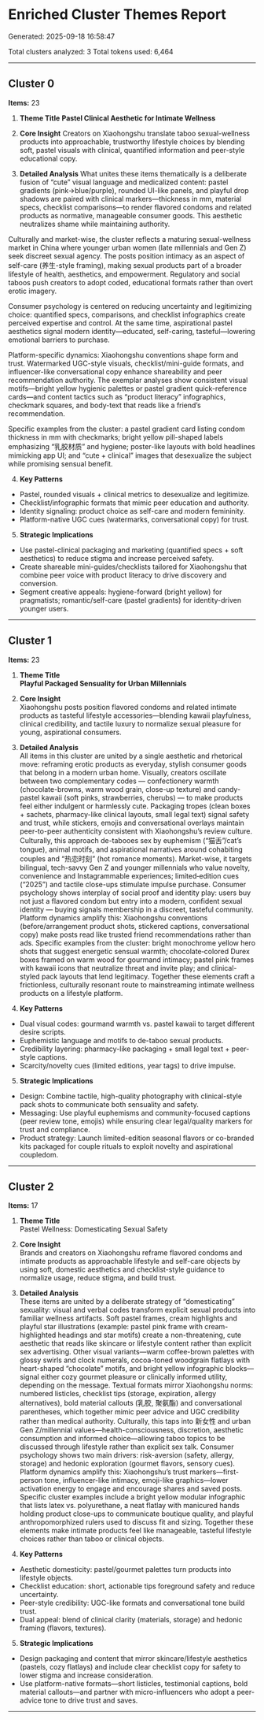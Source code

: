 # Enriched Cluster Themes Report

Generated: 2025-09-18 16:58:47

Total clusters analyzed: 3
Total tokens used: 6,464

---

## Cluster 0

**Items:** 23

1. **Theme Title**
**Pastel Clinical Aesthetic for Intimate Wellness**

2. **Core Insight**
Creators on Xiaohongshu translate taboo sexual-wellness products into approachable, trustworthy lifestyle choices by blending soft, pastel visuals with clinical, quantified information and peer-style educational copy.

3. **Detailed Analysis**
What unites these items thematically is a deliberate fusion of “cute” visual language and medicalized content: pastel gradients (pink→blue/purple), rounded UI-like panels, and playful drop shadows are paired with clinical markers—thickness in mm, material specs, checklist comparisons—to render flavored condoms and related products as normative, manageable consumer goods. This aesthetic neutralizes shame while maintaining authority.

Culturally and market-wise, the cluster reflects a maturing sexual-wellness market in China where younger urban women (late millennials and Gen Z) seek discreet sexual agency. The posts position intimacy as an aspect of self-care (养生-style framing), making sexual products part of a broader lifestyle of health, aesthetics, and empowerment. Regulatory and social taboos push creators to adopt coded, educational formats rather than overt erotic imagery.

Consumer psychology is centered on reducing uncertainty and legitimizing choice: quantified specs, comparisons, and checklist infographics create perceived expertise and control. At the same time, aspirational pastel aesthetics signal modern identity—educated, self-caring, tasteful—lowering emotional barriers to purchase.

Platform-specific dynamics: Xiaohongshu conventions shape form and trust. Watermarked UGC-style visuals, checklist/mini-guide formats, and influencer-like conversational copy enhance shareability and peer recommendation authority. The exemplar analyses show consistent visual motifs—bright yellow hygienic palettes or pastel gradient quick-reference cards—and content tactics such as “product literacy” infographics, checkmark squares, and body-text that reads like a friend’s recommendation.

Specific examples from the cluster: a pastel gradient card listing condom thickness in mm with checkmarks; bright yellow pill-shaped labels emphasizing “乳胶材质” and hygiene; poster-like layouts with bold headlines mimicking app UI; and “cute + clinical” images that desexualize the subject while promising sensual benefit.

4. **Key Patterns**
- Pastel, rounded visuals + clinical metrics to desexualize and legitimize.
- Checklist/infographic formats that mimic peer education and authority.
- Identity signaling: product choice as self-care and modern femininity.
- Platform-native UGC cues (watermarks, conversational copy) for trust.

5. **Strategic Implications**
- Use pastel-clinical packaging and marketing (quantified specs + soft aesthetics) to reduce stigma and increase perceived safety.
- Create shareable mini-guides/checklists tailored for Xiaohongshu that combine peer voice with product literacy to drive discovery and conversion.
- Segment creative appeals: hygiene-forward (bright yellow) for pragmatists; romantic/self-care (pastel gradients) for identity-driven younger users.

---

## Cluster 1

**Items:** 23

1. **Theme Title**  
**Playful Packaged Sensuality for Urban Millennials**

2. **Core Insight**  
Xiaohongshu posts position flavored condoms and related intimate products as tasteful lifestyle accessories—blending kawaii playfulness, clinical credibility, and tactile luxury to normalize sexual pleasure for young, aspirational consumers.

3. **Detailed Analysis**  
All items in this cluster are united by a single aesthetic and rhetorical move: reframing erotic products as everyday, stylish consumer goods that belong in a modern urban home. Visually, creators oscillate between two complementary codes — confectionery warmth (chocolate-browns, warm wood grain, close-up texture) and candy-pastel kawaii (soft pinks, strawberries, cherubs) — to make products feel either indulgent or harmlessly cute. Packaging tropes (clean boxes + sachets, pharmacy-like clinical layouts, small legal text) signal safety and trust, while stickers, emojis and conversational overlays maintain peer-to-peer authenticity consistent with Xiaohongshu’s review culture. Culturally, this approach de-tabooes sex by euphemism (“猫舌”/cat’s tongue), animal motifs, and aspirational narratives around cohabiting couples and “热恋时刻” (hot romance moments). Market-wise, it targets bilingual, tech-savvy Gen Z and younger millennials who value novelty, convenience and Instagrammable experiences; limited‑edition cues (“2025”) and tactile close-ups stimulate impulse purchase. Consumer psychology shows interplay of social proof and identity play: users buy not just a flavored condom but entry into a modern, confident sexual identity — buying signals membership in a discreet, tasteful community. Platform dynamics amplify this: Xiaohongshu conventions (before/arrangement product shots, stickered captions, conversational copy) make posts read like trusted friend recommendations rather than ads. Specific examples from the cluster: bright monochrome yellow hero shots that suggest energetic sensual warmth; chocolate‑colored Durex boxes framed on warm wood for gourmand intimacy; pastel pink frames with kawaii icons that neutralize threat and invite play; and clinical-styled pack layouts that lend legitimacy. Together these elements craft a frictionless, culturally resonant route to mainstreaming intimate wellness products on a lifestyle platform.

4. **Key Patterns**  
- Dual visual codes: gourmand warmth vs. pastel kawaii to target different desire scripts.  
- Euphemistic language and motifs to de-taboo sexual products.  
- Credibility layering: pharmacy-like packaging + small legal text + peer-style captions.  
- Scarcity/novelty cues (limited editions, year tags) to drive impulse.

5. **Strategic Implications**  
- Design: Combine tactile, high-quality photography with clinical-style pack shots to communicate both sensuality and safety.  
- Messaging: Use playful euphemisms and community-focused captions (peer review tone, emojis) while ensuring clear legal/quality markers for trust and compliance.  
- Product strategy: Launch limited-edition seasonal flavors or co-branded kits packaged for couple rituals to exploit novelty and aspirational coupledom.

---

## Cluster 2

**Items:** 17

1. **Theme Title**  
Pastel Wellness: Domesticating Sexual Safety

2. **Core Insight**  
Brands and creators on Xiaohongshu reframe flavored condoms and intimate products as approachable lifestyle and self-care objects by using soft, domestic aesthetics and checklist-style guidance to normalize usage, reduce stigma, and build trust.

3. **Detailed Analysis**  
These items are united by a deliberate strategy of “domesticating” sexuality: visual and verbal codes transform explicit sexual products into familiar wellness artifacts. Soft pastel frames, cream highlights and playful star illustrations (example: pastel pink frame with cream-highlighted headings and star motifs) create a non-threatening, cute aesthetic that reads like skincare or lifestyle content rather than explicit sex advertising. Other visual variants—warm coffee-brown palettes with glossy swirls and clock numerals, cocoa-toned woodgrain flatlays with heart-shaped “chocolate” motifs, and bright yellow infographic blocks—signal either cozy gourmet pleasure or clinically informed utility, depending on the message. Textual formats mirror Xiaohongshu norms: numbered listicles, checklist tips (storage, expiration, allergy alternatives), bold material callouts (乳胶, 聚氨酯) and conversational parentheses, which together mimic peer advice and UGC credibility rather than medical authority. Culturally, this taps into 新女性 and urban Gen Z/millennial values—health-consciousness, discretion, aesthetic consumption and informed choice—allowing taboo topics to be discussed through lifestyle rather than explicit sex talk. Consumer psychology shows two main drivers: risk-aversion (safety, allergy, storage) and hedonic exploration (gourmet flavors, sensory cues). Platform dynamics amplify this: Xiaohongshu’s trust markers—first-person tone, influencer-like intimacy, emoji-like graphics—lower activation energy to engage and encourage shares and saved posts. Specific cluster examples include a bright yellow modular infographic that lists latex vs. polyurethane, a neat flatlay with manicured hands holding product close-ups to communicate boutique quality, and playful anthropomorphized rulers used to discuss fit and sizing. Together these elements make intimate products feel like manageable, tasteful lifestyle choices rather than taboo or clinical objects.

4. **Key Patterns**  
- Aesthetic domesticity: pastel/gourmet palettes turn products into lifestyle objects.  
- Checklist education: short, actionable tips foreground safety and reduce uncertainty.  
- Peer-style credibility: UGC-like formats and conversational tone build trust.  
- Dual appeal: blend of clinical clarity (materials, storage) and hedonic framing (flavors, textures).

5. **Strategic Implications**  
- Design packaging and content that mirror skincare/lifestyle aesthetics (pastels, cozy flatlays) and include clear checklist copy for safety to lower stigma and increase consideration.  
- Use platform-native formats—short listicles, testimonial captions, bold material callouts—and partner with micro-influencers who adopt a peer-advice tone to drive trust and saves.

---

